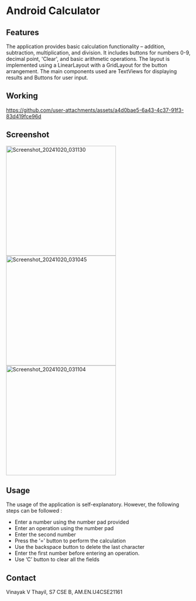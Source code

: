 # Android Calculator

## Features
The application provides basic calculation functionality – addition, subtraction, multiplication, and division. It includes buttons for numbers 0-9, decimal point, 'Clear', and basic arithmetic operations. The layout is implemented using a LinearLayout with a GridLayout for the button arrangement. The main components used are TextViews for displaying results and Buttons for user input.

## Working
https://github.com/user-attachments/assets/a4d0bae5-6a43-4c37-91f3-83d419fce96d

## Screenshot
<img src="https://github.com/user-attachments/assets/f893eb98-1623-4dbf-8d80-81ab64cf1fd0" width="300" alt="Screenshot_20241020_031130">
<img src="https://github.com/user-attachments/assets/dc228360-9e5f-44ae-a567-de9f842f1f1d" width="300" alt="Screenshot_20241020_031045">
<img src="https://github.com/user-attachments/assets/1e44d61e-c965-4c31-bba5-5912d4fe4327" width="300" alt="Screenshot_20241020_031104">

## Usage
The usage of the application is self-explanatory. However, the following steps can be followed :

* Enter a number using the number pad provided
* Enter an operation using the number pad
* Enter the second number 
* Press the ‘=’ button to perform the calculation
* Use the backspace button to delete the last character
* Enter the first number before entering an operation.
* Use ‘C’ button to clear all the fields

## Contact
Vinayak V Thayil, S7 CSE B, AM.EN.U4CSE21161
